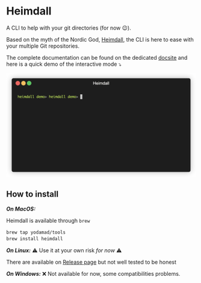 # Heimdall

A CLI to help with your git directories (for now 😉).

Based on the myth of the Nordic God, [Heimdall](https://en.wikipedia.org/wiki/Heimdall), the CLI is here to ease with your multiple Git repositories.

The complete documentation can be found on the dedicated [docsite](https://yodamad.github.io/heimdall/) and here is a quick demo of the interactive mode ⤵️

![Simple demo](site/docs/assets/demo.gif)

## How to install

__*On MacOS:*__

Heimdall is available through `brew`

```bash
brew tap yodamad/tools
brew install heimdall
```

__*On Linux:*__ ⚠️ Use it at your own risk *for now* ⚠️

There are available on [Release page](https://github.com/yodamad/heimdall/releases) but not well tested to be honest

__*On Windows:*__ ❌ Not available for now, some compatibilities problems.
